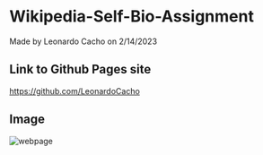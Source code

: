 # Wikipedia-Self-Bio-Assignment

Made by Leonardo Cacho on 2/14/2023

## Link to Github Pages site
https://github.com/LeonardoCacho

## Image
![webpage](https://user-images.githubusercontent.com/122933470/218945272-1a7c1ba6-1a1d-4f02-abc9-f0ee72751d04.PNG)
